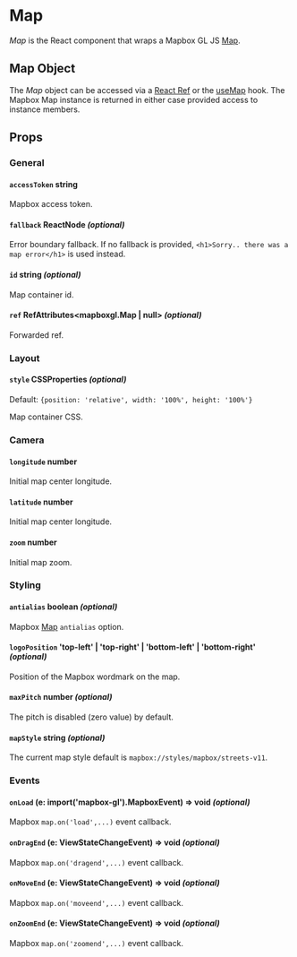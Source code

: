 Map
===

*Map* is the React component that wraps a Mapbox GL JS [Map](https://docs.mapbox.com/mapbox-gl-js/api/map/).

[//]: # (TODO: example)

Map Object
----------

The *Map* object can be accessed via a [React Ref](https://reactjs.org/docs/refs-and-the-dom.html) or the [useMap](html/api/usemap) hook. The Mapbox Map instance is returned in either case provided access to instance members.

Props
-----

### General

#### `accessToken` string

Mapbox access token.

#### `fallback` ReactNode *(optional)*

Error boundary fallback. If no fallback is provided, `<h1>Sorry.. there was a map error</h1>` is used instead.

#### `id` string *(optional)*

Map container id.

#### `ref` RefAttributes<mapboxgl.Map | null> *(optional)*

Forwarded ref.

### Layout

#### `style` CSSProperties *(optional)*

Default: `{position: 'relative', width: '100%', height: '100%'}`

Map container CSS.

### Camera

#### `longitude` number

Initial map center longitude.

#### `latitude` number

Initial map center longitude.

#### `zoom` number

Initial map zoom.

### Styling

#### `antialias` boolean *(optional)*

Mapbox [Map](https://docs.mapbox.com/mapbox-gl-js/api/map/) `antialias` option.

#### `logoPosition` 'top-left' | 'top-right' | 'bottom-left' | 'bottom-right' *(optional)*

Position of the Mapbox wordmark on the map.

#### `maxPitch` number *(optional)*

The pitch is disabled (zero value) by default.

#### `mapStyle` string *(optional)*

The current map style default is `mapbox://styles/mapbox/streets-v11`.

### Events

#### `onLoad` (e: import('mapbox-gl').MapboxEvent) => void *(optional)*

Mapbox `map.on('load',...)` event callback.

#### `onDragEnd` (e: ViewStateChangeEvent) => void *(optional)*

Mapbox `map.on('dragend',...)` event callback.

#### `onMoveEnd` (e: ViewStateChangeEvent) => void *(optional)*

Mapbox `map.on('moveend',...)` event callback.

#### `onZoomEnd` (e: ViewStateChangeEvent) => void *(optional)*

Mapbox `map.on('zoomend',...)` event callback.
